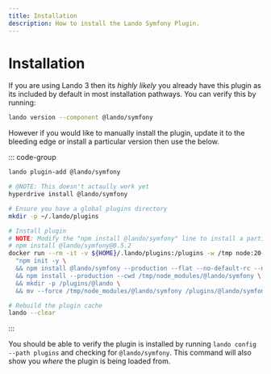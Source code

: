 ```yaml
---
title: Installation
description: How to install the Lando Symfony Plugin.
---
```


# Installation

If you are using Lando 3 then its *highly likely* you already have this plugin as its included by default in most installation pathways. You can verify this by running:

```sh
lando version --component @lando/symfony
```

However if you would like to manually install the plugin, update it to the bleeding edge or install a particular version then use the below.

::: code-group
```sh [lando 3.21+]
lando plugin-add @lando/symfony
```

```sh [hyperdrive]
# @NOTE: This doesn't actaully work yet
hyperdrive install @lando/symfony
```

```sh [docker]
# Ensure you have a global plugins directory
mkdir -p ~/.lando/plugins

# Install plugin
# NOTE: Modify the "npm install @lando/symfony" line to install a particular version eg
# npm install @lando/symfony@0.5.2
docker run --rm -it -v ${HOME}/.lando/plugins:/plugins -w /tmp node:20-alpine sh -c \
  "npm init -y \
  && npm install @lando/symfony --production --flat --no-default-rc --no-lockfile --link-duplicates \
  && npm install --production --cwd /tmp/node_modules/@lando/symfony \
  && mkdir -p /plugins/@lando \
  && mv --force /tmp/node_modules/@lando/symfony /plugins/@lando/symfony"

# Rebuild the plugin cache
lando --clear
```
:::

You should be able to verify the plugin is installed by running `lando config --path plugins` and checking for `@lando/symfony`. This command will also show you _where_ the plugin is being loaded from.
